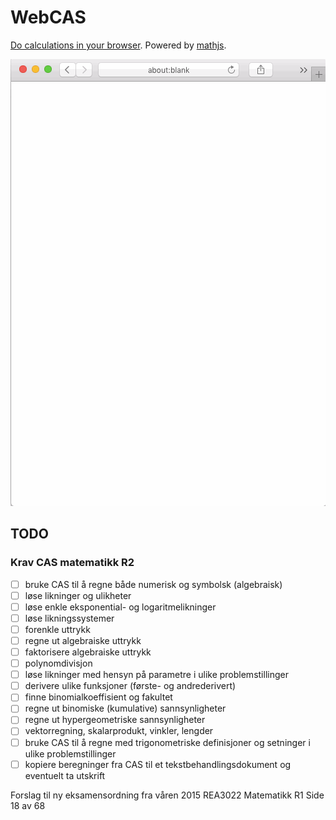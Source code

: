 # WebCAS
[Do calculations in your browser](https://arve0.github.io/webcas/). Powered by [mathjs](http://mathjs.org).

![](webcas_demo.gif)


## TODO

### Krav CAS matematikk R2
- [ ] bruke CAS til å regne både numerisk og symbolsk (algebraisk)
- [ ] løse likninger og ulikheter
- [ ] løse enkle eksponential- og logaritmelikninger
- [ ] løse likningssystemer
- [ ] forenkle uttrykk
- [ ] regne ut algebraiske uttrykk
- [ ] faktorisere algebraiske uttrykk
- [ ] polynomdivisjon
- [ ] løse likninger med hensyn på parametre i ulike problemstillinger
- [ ] derivere ulike funksjoner (første- og andrederivert)
- [ ] finne binomialkoeffisient og fakultet
- [ ] regne ut binomiske (kumulative) sannsynligheter
- [ ] regne ut hypergeometriske sannsynligheter
- [ ] vektorregning, skalarprodukt, vinkler, lengder
- [ ] bruke CAS til å regne med trigonometriske definisjoner og setninger i ulike problemstillinger
- [ ] kopiere beregninger fra CAS til et tekstbehandlingsdokument og eventuelt ta utskrift

Forslag til ny eksamensordning fra våren 2015 REA3022 Matematikk R1 Side 18 av 68
